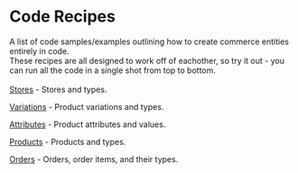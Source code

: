 # Code Recipes
A list of code samples/examples outlining how to create commerce entities entirely in code.
<br>
These recipes are all designed to work off of eachother, so try it out - you can run all the code in a single shot from top to bottom.
<br><br>
[Stores](stores.md) - Stores and types.

[Variations](variations.md) - Product variations and types.

[Attributes](attributes.md) - Product attributes and values.

[Products](products.md) - Products and types.

[Orders](orders.md) - Orders, order items, and their types.